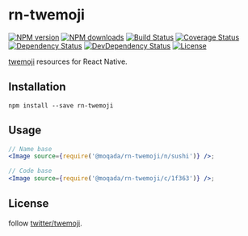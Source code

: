 # rn-twemoji

[![NPM version][npm-image]][npm-url]
[![NPM downloads][npm-download-image]][npm-download-url]
[![Build Status][travis-image]][travis-url]
[![Coverage Status][codecov-image]][codecov-url]
[![Dependency Status][daviddm-image]][daviddm-url]
[![DevDependency Status][daviddm-dev-image]][daviddm-dev-url]
[![License][license-image]][license-url]

[twemoji](https://github.com/twitter/twemoji) resources for React Native.


## Installation

```
npm install --save rn-twemoji
```


## Usage

```jsx
// Name base
<Image source={require('@moqada/rn-twemoji/n/sushi')} />;

// Code base
<Image source={require('@moqada/rn-twemoji/c/1f363')} />;
```

## License

follow [twitter/twemoji](https://github.com/twitter/twemoji).

[npm-url]: https://www.npmjs.com/package/rn-twemoji
[npm-image]: https://img.shields.io/npm/v/rn-twemoji.svg?style=flat-square
[npm-download-url]: https://www.npmjs.com/package/rn-twemoji
[npm-download-image]: https://img.shields.io/npm/dt/rn-twemoji.svg?style=flat-square
[travis-url]: https://travis-ci.org/moqada/rn-twemoji
[travis-image]: https://img.shields.io/travis/moqada/rn-twemoji.svg?style=flat-square
[daviddm-url]: https://david-dm.org/moqada/rn-twemoji
[daviddm-image]: https://img.shields.io/david/moqada/rn-twemoji.svg?style=flat-square
[daviddm-dev-url]: https://david-dm.org/moqada/rn-twemoji#info=devDependencies
[daviddm-dev-image]: https://img.shields.io/david/dev/moqada/rn-twemoji.svg?style=flat-square
[codecov-url]: https://codecov.io/github/moqada/rn-twemoji
[codecov-image]: https://img.shields.io/codecov/c/github/moqada/rn-twemoji.svg?style=flat-square
[license-url]: http://opensource.org/licenses/MIT
[license-image]: https://img.shields.io/npm/l/rn-twemoji.svg?style=flat-square
